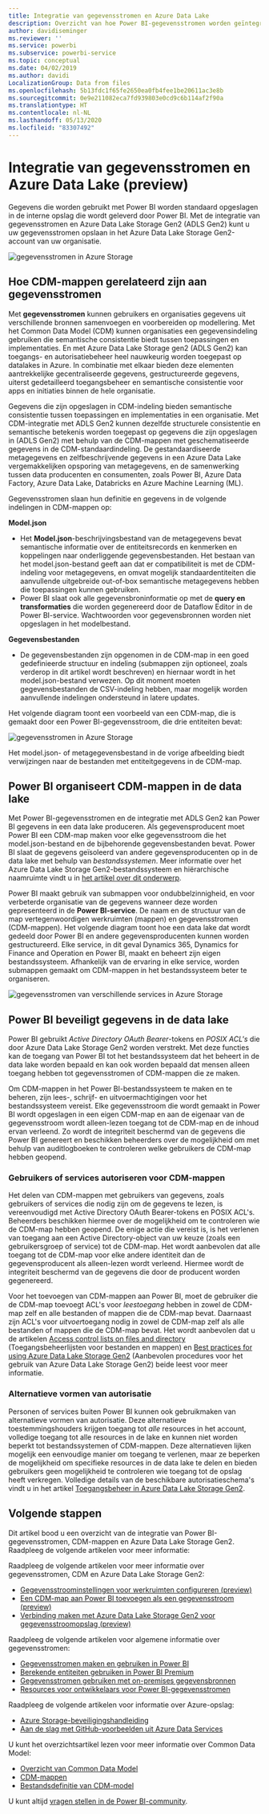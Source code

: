 ```yaml
---
title: Integratie van gegevensstromen en Azure Data Lake
description: Overzicht van hoe Power BI-gegevensstromen worden geïntegreerd met Azure Data Lake Storage Gen2
author: davidiseminger
ms.reviewer: ''
ms.service: powerbi
ms.subservice: powerbi-service
ms.topic: conceptual
ms.date: 04/02/2019
ms.author: davidi
LocalizationGroup: Data from files
ms.openlocfilehash: 5b13fdc1f65fe2650ea0fb4fee1be20611ac3e8b
ms.sourcegitcommit: 0e9e211082eca7fd939803e0cd9c6b114af2f90a
ms.translationtype: HT
ms.contentlocale: nl-NL
ms.lasthandoff: 05/13/2020
ms.locfileid: "83307492"
---
```

# <a name="dataflows-and-azure-data-lake-integration-preview"></a>Integratie van gegevensstromen en Azure Data Lake (preview)

Gegevens die worden gebruikt met Power BI worden standaard opgeslagen in de interne opslag die wordt geleverd door Power BI. Met de integratie van gegevensstromen en Azure Data Lake Storage Gen2 (ADLS Gen2) kunt u uw gegevensstromen opslaan in het Azure Data Lake Storage Gen2-account van uw organisatie. 

![gegevensstromen in Azure Storage](media/service-dataflows-azure-data-lake-integration/dataflows-azure-integration_01.jpg)

## <a name="how-cdm-folders-relate-to-dataflows"></a>Hoe CDM-mappen gerelateerd zijn aan gegevensstromen

Met **gegevensstromen** kunnen gebruikers en organisaties gegevens uit verschillende bronnen samenvoegen en voorbereiden op modellering. Met het Common Data Model (CDM) kunnen organisaties een gegevensindeling gebruiken die semantische consistentie biedt tussen toepassingen en implementaties. En met Azure Data Lake Storage gen2 (ADLS Gen2) kan toegangs- en autorisatiebeheer heel nauwkeurig worden toegepast op datalakes in Azure. In combinatie met elkaar bieden deze elementen aantrekkelijke gecentraliseerde gegevens, gestructureerde gegevens, uiterst gedetailleerd toegangsbeheer en semantische consistentie voor apps en initiaties binnen de hele organisatie.

Gegevens die zijn opgeslagen in CDM-indeling bieden semantische consistentie tussen toepassingen en implementaties in een organisatie. Met CDM-integratie met ADLS Gen2 kunnen dezelfde structurele consistentie en semantische betekenis worden toegepast op gegevens die zijn opgeslagen in (ADLS Gen2) met behulp van de CDM-mappen met geschematiseerde gegevens in de CDM-standaardindeling. De gestandaardiseerde metagegevens en zelfbeschrijvende gegevens in een Azure Data Lake vergemakkelijken opsporing van metagegevens, en de samenwerking tussen data producenten en consumenten, zoals Power BI, Azure Data Factory, Azure Data Lake, Databricks en Azure Machine Learning (ML). 

Gegevensstromen slaan hun definitie en gegevens in de volgende indelingen in CDM-mappen op:

**Model.json**
* Het **Model.json**-beschrijvingsbestand van de metagegevens bevat semantische informatie over de entiteitsrecords en kenmerken en koppelingen naar onderliggende gegevensbestanden. Het bestaan van het model.json-bestand geeft aan dat er compatibiliteit is met de CDM-indeling voor metagegevens, en omvat mogelijk standaardentiteiten die aanvullende uitgebreide out-of-box semantische metagegevens hebben die toepassingen kunnen gebruiken.
* Power BI slaat ook alle gegevensbroninformatie op met de **query en transformaties** die worden gegenereerd door de Dataflow Editor in de Power BI-service. Wachtwoorden voor gegevensbronnen worden niet opgeslagen in het modelbestand.

**Gegevensbestanden**
* De gegevensbestanden zijn opgenomen in de CDM-map in een goed gedefinieerde structuur en indeling (submappen zijn optioneel, zoals verderop in dit artikel wordt beschreven) en hiernaar wordt in het model.json-bestand verwezen. Op dit moment moeten gegevensbestanden de CSV-indeling hebben, maar mogelijk worden aanvullende indelingen ondersteund in latere updates. 

Het volgende diagram toont een voorbeeld van een CDM-map, die is gemaakt door een Power BI-gegevensstroom, die drie entiteiten bevat:

![gegevensstromen in Azure Storage](media/service-dataflows-azure-data-lake-integration/dataflows-azure-integration_01.jpg)

Het model.json- of metagegevensbestand in de vorige afbeelding biedt verwijzingen naar de bestanden met entiteitgegevens in de CDM-map.

## <a name="power-bi-organizes-cdm-folders-in-the-data-lake"></a>Power BI organiseert CDM-mappen in de data lake

Met Power BI-gegevensstromen en de integratie met ADLS Gen2 kan Power BI gegevens in een data lake produceren. Als gegevensproducent moet Power BI een CDM-map maken voor elke gegevensstroom die het model.json-bestand en de bijbehorende gegevensbestanden bevat. Power BI slaat de gegevens geïsoleerd van andere gegevensproducenten op in de data lake met behulp van *bestandssystemen*. Meer informatie over het Azure Data Lake Storage Gen2-bestandssysteem en hiërarchische naamruimte vindt u in [het artikel over dit onderwerp](https://docs.microsoft.com/azure/storage/data-lake-storage/namespace).

Power BI maakt gebruik van submappen voor ondubbelzinnigheid, en voor verbeterde organisatie van de gegevens wanneer deze worden gepresenteerd in de **Power BI-service**. De naam en de structuur van de map vertegenwoordigen werkruimten (mappen) en gegevensstromen (CDM-mappen). Het volgende diagram toont hoe een data lake dat wordt gedeeld door Power BI en andere gegevensproducenten kunnen worden gestructureerd. Elke service, in dit geval Dynamics 365, Dynamics for Finance and Operation en Power BI, maakt en beheert zijn eigen bestandssysteem. Afhankelijk van de ervaring in elke service, worden submappen gemaakt om CDM-mappen in het bestandssysteem beter te organiseren. 

![gegevensstromen van verschillende services in Azure Storage](media/service-dataflows-azure-data-lake-integration/dataflows-azure-integration_02.jpg)

## <a name="power-bi-protects-data-in-the-data-lake"></a>Power BI beveiligt gegevens in de data lake

Power BI gebruikt *Active Directory OAuth Bearer*-tokens en *POSIX ACL's* die door Azure Data Lake Storage Gen2 worden verstrekt. Met deze functies kan de toegang van Power BI tot het bestandssysteem dat het beheert in de data lake worden bepaald en kan ook worden bepaald dat mensen alleen toegang hebben tot gegevensstromen of CDM-mappen die ze maken. 

Om CDM-mappen in het Power BI-bestandssysteem te maken en te beheren, zijn lees-, schrijf- en uitvoermachtigingen voor het bestandssysteem vereist. Elke gegevensstroom die wordt gemaakt in Power BI wordt opgeslagen in een eigen CDM-map en aan de eigenaar van de gegevensstroom wordt alleen-lezen toegang tot de CDM-map en de inhoud ervan verleend. Zo wordt de integriteit beschermd van de gegevens die Power BI genereert en beschikken beheerders over de mogelijkheid om met behulp van auditlogboeken te controleren welke gebruikers de CDM-map hebben geopend. 

### <a name="authorizing-users-or-services-for-cdm-folders"></a>Gebruikers of services autoriseren voor CDM-mappen

Het delen van CDM-mappen met gebruikers van gegevens, zoals gebruikers of services die nodig zijn om de gegevens te lezen, is vereenvoudigd met Active Directory OAuth Bearer-tokens en POSIX ACL's. Beheerders beschikken hiermee over de mogelijkheid om te controleren wie de CDM-map hebben geopend. De enige actie die vereist is, is het verlenen van toegang aan een Active Directory-object van uw keuze (zoals een gebruikersgroep of service) tot de CDM-map. Het wordt aanbevolen dat alle toegang tot de CDM-map voor elke andere identiteit dan de gegevensproducent als alleen-lezen wordt verleend. Hiermee wordt de integriteit beschermd van de gegevens die door de producent worden gegenereerd.

Voor het toevoegen van CDM-mappen aan Power BI, moet de gebruiker die de CDM-map toevoegt ACL's voor *leestoegang* hebben in zowel de CDM-map zelf en alle bestanden of mappen die de CDM-map bevat. Daarnaast zijn ACL's voor *uitvoer*toegang nodig in zowel de CDM-map zelf als alle bestanden of mappen die de CDM-map bevat. Het wordt aanbevolen dat u de artikelen [Access control lists on files and directory](https://docs.microsoft.com/azure/storage/blobs/data-lake-storage-access-control#access-control-lists-on-files-and-directories) (Toegangsbeheerlijsten voor bestanden en mappen) en [Best practices for using Azure Data Lake Storage Gen2](https://docs.microsoft.com/azure/storage/blobs/data-lake-storage-best-practices) (Aanbevolen procedures voor het gebruik van Azure Data Lake Storage Gen2) beide leest voor meer informatie.


### <a name="alternative-forms-of-authorization"></a>Alternatieve vormen van autorisatie

Personen of services buiten Power BI kunnen ook gebruikmaken van alternatieve vormen van autorisatie. Deze alternatieve toestemmingshouders krijgen toegang tot *alle* resources in het account, volledige toegang tot alle resources in de lake en kunnen niet worden beperkt tot bestandssystemen of CDM-mappen. Deze alternatieven lijken mogelijk een eenvoudige manier om toegang te verlenen, maar ze beperken de mogelijkheid om specifieke resources in de data lake te delen en bieden gebruikers geen mogelijkheid te controleren wie toegang tot de opslag heeft verkregen. Volledige details van de beschikbare autorisatieschema's vindt u in het artikel [Toegangsbeheer in Azure Data Lake Storage Gen2](https://docs.microsoft.com/azure/storage/blobs/data-lake-storage-access-control
).


## <a name="next-steps"></a>Volgende stappen

Dit artikel bood u een overzicht van de integratie van Power BI-gegevensstromen, CDM-mappen en Azure Data Lake Storage Gen2. Raadpleeg de volgende artikelen voor meer informatie:

Raadpleeg de volgende artikelen voor meer informatie over gegevensstromen, CDM en Azure Data Lake Storage Gen2:

* [Gegevensstroominstellingen voor werkruimten configureren (preview)](service-dataflows-configure-workspace-storage-settings.md)
* [Een CDM-map aan Power BI toevoegen als een gegevensstroom (preview)](service-dataflows-add-cdm-folder.md)
* [Verbinding maken met Azure Data Lake Storage Gen2 voor gegevensstroomopslag (preview)](service-dataflows-connect-azure-data-lake-storage-gen2.md)

Raadpleeg de volgende artikelen voor algemene informatie over gegevensstromen:

* [Gegevensstromen maken en gebruiken in Power BI](service-dataflows-create-use.md)
* [Berekende entiteiten gebruiken in Power BI Premium](service-dataflows-computed-entities-premium.md)
* [Gegevensstromen gebruiken met on-premises gegevensbronnen](service-dataflows-on-premises-gateways.md)
* [Resources voor ontwikkelaars voor Power BI-gegevensstromen](service-dataflows-developer-resources.md)

Raadpleeg de volgende artikelen voor informatie over Azure-opslag:
* [Azure Storage-beveiligingshandleiding](https://docs.microsoft.com/azure/storage/common/storage-security-guide)
* [Aan de slag met GitHub-voorbeelden uit Azure Data Services](https://aka.ms/cdmadstutorial)

U kunt het overzichtsartikel lezen voor meer informatie over Common Data Model:
* [Overzicht van Common Data Model](https://docs.microsoft.com/powerapps/common-data-model/overview)
* [CDM-mappen](https://go.microsoft.com/fwlink/?linkid=2045304)
* [Bestandsdefinitie van CDM-model](https://go.microsoft.com/fwlink/?linkid=2045521)

U kunt altijd [vragen stellen in de Power BI-community](https://community.powerbi.com/).
